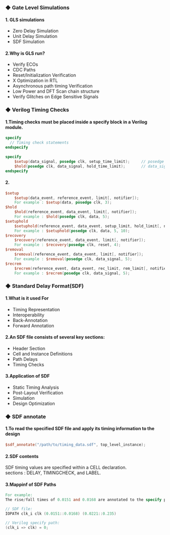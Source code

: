 ### ◆ Gate Level Simulations
#### 1. GLS simulations 
* Zero Delay Simulation
* Unit Delay Simulation
* SDF Simulation

#### 2.Why is GLS run?
* Verify ECOs
* CDC Paths
* Reset/Initialization Verification
* X Optimization in RTL
* Asynchronous path timing Verification
* Low Power and DFT Scan chain structure
* Verify Glitches on Edge Sensitive Signals
	
### ◆ Verilog Timing Checks
#### 1.Timing checks must be placed inside a specify block in a Verilog module.
```verilog
specify
  // Timing check statements
endspecify
	
specify
    $setup(data_signal, posedge clk, setup_time_limit);     // posedge clk is reference event
    $hold(posedge clk, data_signal, hold_time_limit);       // data_signal is the data event
endspecify
```
#### 2.
```verilog
$setup
    $setup(data_event, reference_event, limit[, notifier]);
    For example : $setup(data, posedge clk, 3);
$hold
    $hold(reference_event, data_event, limit[, notifier]);
    For example : $hold(posedge clk, data, 5);
$setuphold	
    $setuphold(reference_event, data_event, setup_limit, hold_limit[, notifier]);
    For example : $setuphold(posedge clk, data, 5, 10);
$recovery
    $recovery(reference_event, data_event, limit[, notifier]);
    For example : $recovery(posedge clk, reset, 4);
$removal
    $removal(reference_event, data_event, limit[, notifier]);
    For example : $removal(posedge clk, data_signal, 5);
$recrem
    $recrem(reference_event, data_event, rec_limit, rem_limit[, notifier]);
    For example : $recrem(posedge clk, data_signal, 5);
```	

### ◆ Standard Delay Format(SDF) 
#### 1.What is it used For
* Timing Representation
* Interoperability
* Back-Annotation
* Forward Annotation
#### 2.An SDF file consists of several key sections:
* Header Section
* Cell and Instance Definitions
* Path Delays
* Timing Checks
#### 3.Application of SDF
* Static Timing Analysis
* Post-Layout Verification
* Simulation
* Design Optimization

### ◆ SDF annotate
#### 1.To read the specified SDF file and apply its timing information to the design
```verilog
$sdf_annotate("/path/to/timing_data.sdf", top_level_instance); 
```
#### 2.SDF contents
SDF timing values are specified within a CELL declaration.  
sections : DELAY, TIMINGCHECK, and LABEL.
#### 3.Mappinf of SDF Paths
```Verilog
For example:
The rise/fall times of 0.0151 and 0.0168 are annotated to the specify path.

// SDF file:
IOPATH clk_i clk (0.0151::0.0168) (0.0221::0.235)

// Verilog specify path:
(clk_i => clk) = 0;
```